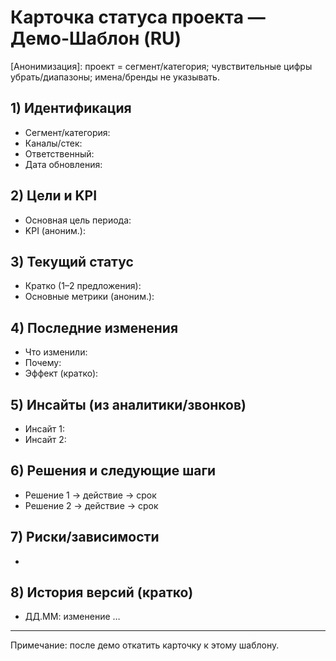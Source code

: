 # Карточка статуса проекта — Демо-Шаблон (RU)

[Анонимизация]: проект = сегмент/категория; чувствительные цифры убрать/диапазоны; имена/бренды не указывать.

## 1) Идентификация
- Сегмент/категория: 
- Каналы/стек: 
- Ответственный: 
- Дата обновления: 

## 2) Цели и KPI
- Основная цель периода: 
- KPI (аноним.): 

## 3) Текущий статус
- Кратко (1–2 предложения): 
- Основные метрики (аноним.): 

## 4) Последние изменения
- Что изменили: 
- Почему: 
- Эффект (кратко): 

## 5) Инсайты (из аналитики/звонков)
- Инсайт 1: 
- Инсайт 2: 

## 6) Решения и следующие шаги
- Решение 1 → действие → срок
- Решение 2 → действие → срок

## 7) Риски/зависимости
- 

## 8) История версий (кратко)
- ДД.ММ: изменение …

---
Примечание: после демо откатить карточку к этому шаблону.
